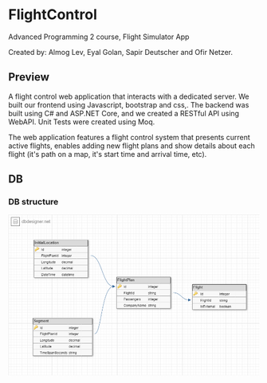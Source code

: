 # FlightControl
Advanced Programming 2 course, Flight Simulator App

Created by: Almog Lev, Eyal Golan, Sapir Deutscher and Ofir Netzer.

## Preview

A flight control web application that interacts with a dedicated server. We built our frontend using Javascript, bootstrap and css,. The backend was built using C# and ASP.NET Core, and we created a RESTful API using WebAPI. Unit Tests were created using Moq.

The web application features a flight control system that presents current active flights, enables adding new flight plans and show details about each flight (it's path on a map, it's start time and arrival time, etc).


## DB

### DB structure
![DBStructure](img/dbStructure.jpg)
